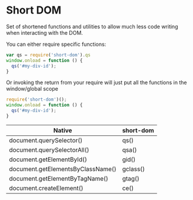 # Short DOM

Set of shortened functions and utilities to allow much less code writing when interacting with the DOM.

You can either require specific functions:
```javascript
var qs = require('short-dom').qs
window.onload = function () {
  qs('#my-div-id');
}
```

Or invoking the return from your require will just put all the functions in the window/global scope
```javascript
require('short-dom')();
window.onload = function () {
  qs('#my-div-id');
}
```

|Native|short-dom| 
|---------|------| 
|document.querySelector()|qs()| 
|document.querySelectorAll()|qsa()| 
|document.getElementById()|gid()|
|document.getElementsByClassName()|gclass()|
|document.getElementByTagName()|gtag()|
|document.createElement()|ce()|
